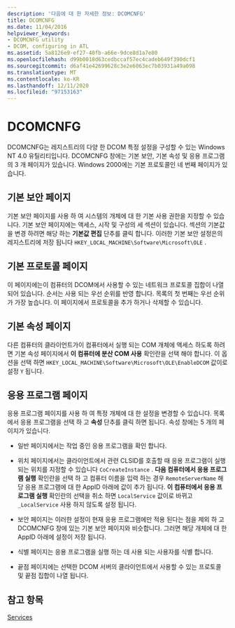 ```yaml
---
description: '다음에 대 한 자세한 정보: DCOMCNFG'
title: DCOMCNFG
ms.date: 11/04/2016
helpviewer_keywords:
- DCOMCNFG utility
- DCOM, configuring in ATL
ms.assetid: 5a8126e9-ef27-40fb-a66e-9dce8d1a7e80
ms.openlocfilehash: d99b0018d63cedbccaf57ec4cadeb649f390dcf1
ms.sourcegitcommit: d6af41e42699628c3e2e6063ec7b03931a49a098
ms.translationtype: MT
ms.contentlocale: ko-KR
ms.lasthandoff: 12/11/2020
ms.locfileid: "97153163"
---
```

# <a name="dcomcnfg"></a>DCOMCNFG

DCOMCNFG는 레지스트리의 다양 한 DCOM 특정 설정을 구성할 수 있는 Windows NT 4.0 유틸리티입니다. DCOMCNFG 창에는 기본 보안, 기본 속성 및 응용 프로그램의 3 개 페이지가 있습니다. Windows 2000에는 기본 프로토콜인 네 번째 페이지가 있습니다.

## <a name="default-security-page"></a>기본 보안 페이지

기본 보안 페이지를 사용 하 여 시스템의 개체에 대 한 기본 사용 권한을 지정할 수 있습니다. 기본 보안 페이지에는 액세스, 시작 및 구성의 세 섹션이 있습니다. 섹션의 기본값을 변경 하려면 해당 하는 **기본값 편집** 단추를 클릭 합니다. 이러한 기본 보안 설정은의 레지스트리에 저장 됩니다 `HKEY_LOCAL_MACHINE\Software\Microsoft\OLE` .

## <a name="default-protocols-page"></a>기본 프로토콜 페이지

이 페이지에는이 컴퓨터의 DCOM에서 사용할 수 있는 네트워크 프로토콜 집합이 나열 되어 있습니다. 순서는 사용 되는 우선 순위를 반영 합니다. 목록의 첫 번째는 우선 순위가 가장 높습니다. 이 페이지에서 프로토콜을 추가 하거나 삭제할 수 있습니다.

## <a name="default-properties-page"></a>기본 속성 페이지

다른 컴퓨터의 클라이언트가이 컴퓨터에서 실행 되는 COM 개체에 액세스 하도록 하려면 기본 속성 페이지에서 **이 컴퓨터에 분산 COM 사용** 확인란을 선택 해야 합니다. 이 옵션을 선택 하면 `HKEY_LOCAL_MACHINE\Software\Microsoft\OLE\EnableDCOM` 값이로 설정 `Y` 됩니다.

## <a name="applications-page"></a>응용 프로그램 페이지

응용 프로그램 페이지를 사용 하 여 특정 개체에 대 한 설정을 변경할 수 있습니다. 목록에서 응용 프로그램을 선택 하 고 **속성** 단추를 클릭 하면 됩니다. 속성 창에는 5 개의 페이지가 있습니다.

- 일반 페이지에서는 작업 중인 응용 프로그램을 확인 합니다.

- 위치 페이지에서는 클라이언트에서 관련 CLSID를 호출할 때 응용 프로그램이 실행 되는 위치를 지정할 수 있습니다 `CoCreateInstance` . **다음 컴퓨터에서 응용 프로그램 실행** 확인란을 선택 하 고 컴퓨터 이름을 입력 하는 경우 `RemoteServerName` 해당 응용 프로그램에 대 한 AppID 아래에 값이 추가 됩니다. **이 컴퓨터에서 응용 프로그램 실행** 확인란의 선택을 취소 하면 `LocalService` 값이로 바뀌고 `_LocalService` 사용 하지 않도록 설정 됩니다.

- 보안 페이지는 이러한 설정이 현재 응용 프로그램에만 적용 된다는 점을 제외 하 고 DCOMCNFG 창에 있는 기본 보안 페이지와 비슷합니다. 그러면 해당 개체에 대 한 AppID 아래에 설정이 저장 됩니다.

- 식별 페이지는 응용 프로그램을 실행 하는 데 사용 되는 사용자를 식별 합니다.

- 끝점 페이지에는 선택한 DCOM 서버의 클라이언트에서 사용할 수 있는 프로토콜 및 끝점 집합이 나열 됩니다.

## <a name="see-also"></a>참고 항목

[Services](../atl/atl-services.md)

